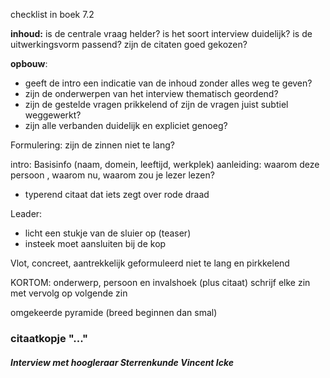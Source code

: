 checklist in boek 7.2

**inhoud:**
is de centrale vraag helder?
is het soort interview duidelijk?
is de uitwerkingsvorm passend?
zijn de citaten goed gekozen?

**opbouw**:
- geeft de intro een indicatie van de inhoud zonder alles weg te geven?
- zijn de onderwerpen van het interview thematisch geordend?
- zijn de gestelde vragen prikkelend of zijn de vragen juist subtiel weggewerkt?
- zijn alle verbanden duidelijk en expliciet genoeg?

Formulering: 
zijn de zinnen niet te lang?


intro:
Basisinfo (naam, domein, leeftijd, werkplek)
aanleiding: waarom deze persoon , waarom nu, waarom zou je lezer lezen?
- typerend citaat dat iets zegt over rode draad

Leader:
- licht een stukje van de sluier op (teaser)
- insteek moet aansluiten bij de kop

Vlot, concreet, aantrekkelijk geformuleerd
niet te lang en pirkkelend

KORTOM: onderwerp, persoon en invalshoek (plus citaat)
schrijf elke zin met vervolg op volgende zin

omgekeerde pyramide (breed beginnen dan smal)

### citaatkopje "..."
##### Interview met hoogleraar Sterrenkunde Vincent Icke


